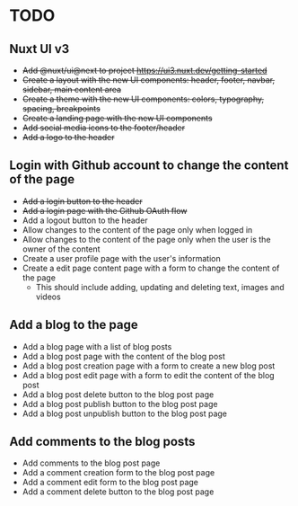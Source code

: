 # TODO

## Nuxt UI v3
- ~~Add @nuxt/ui@next to project https://ui3.nuxt.dev/getting-started~~
- ~~Create a layout with the new UI components: header, footer, navbar, sidebar, main content area~~
- ~~Create a theme with the new UI components: colors, typography, spacing, breakpoints~~
- ~~Create a landing page with the new UI components~~
- ~~Add social media icons to the footer/header~~
- ~~Add a logo to the header~~

## Login with Github account to change the content of the page
- ~~Add a login button to the header~~
- ~~Add a login page with the Github OAuth flow~~
- Add a logout button to the header
- Allow changes to the content of the page only when logged in
- Allow changes to the content of the page only when the user is the owner of the content
- Create a user profile page with the user's information
- Create a edit page content page with a form to change the content of the page
  - This should include adding, updating and deleting text, images and videos

## Add a blog to the page
- Add a blog page with a list of blog posts
- Add a blog post page with the content of the blog post
- Add a blog post creation page with a form to create a new blog post
- Add a blog post edit page with a form to edit the content of the blog post
- Add a blog post delete button to the blog post page
- Add a blog post publish button to the blog post page
- Add a blog post unpublish button to the blog post page

## Add comments to the blog posts
- Add comments to the blog post page
- Add a comment creation form to the blog post page
- Add a comment edit form to the blog post page
- Add a comment delete button to the blog post page

